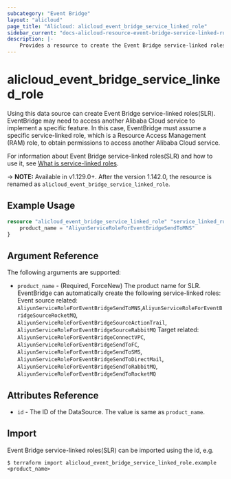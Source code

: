 ```yaml
---
subcategory: "Event Bridge"
layout: "alicloud"
page_title: "Alicloud: alicloud_event_bridge_service_linked_role"
sidebar_current: "docs-alicloud-resource-event-bridge-service-linked-role"
description: |-
    Provides a resource to create the Event Bridge service-linked roles(SLR).
---
```


# alicloud\_event\_bridge\_service\_linked\_role

Using this data source can create Event Bridge service-linked roles(SLR). EventBridge may need to access another Alibaba Cloud service to implement a specific feature. In this case, EventBridge must assume a specific service-linked role, which is a Resource Access Management (RAM) role, to obtain permissions to access another Alibaba Cloud service. 

For information about Event Bridge service-linked roles(SLR) and how to use it, see [What is service-linked roles](https://www.alibabacloud.com/help/doc-detail/181425.htm).

-> **NOTE:** Available in v1.129.0+. After the version 1.142.0, the resource is renamed as `alicloud_event_bridge_service_linked_role`.


## Example Usage

```terraform
resource "alicloud_event_bridge_service_linked_role" "service_linked_role" {
    product_name = "AliyunServiceRoleForEventBridgeSendToMNS"
}
```

## Argument Reference

The following arguments are supported:

* `product_name` - (Required, ForceNew) The product name for SLR. EventBridge can automatically create the following service-linked roles:
Event source related: `AliyunServiceRoleForEventBridgeSendToMNS`,`AliyunServiceRoleForEventBridgeSourceRocketMQ`, `AliyunServiceRoleForEventBridgeSourceActionTrail`, `AliyunServiceRoleForEventBridgeSourceRabbitMQ`
Target related: `AliyunServiceRoleForEventBridgeConnectVPC`, `AliyunServiceRoleForEventBridgeSendToFC`, `AliyunServiceRoleForEventBridgeSendToSMS`, `AliyunServiceRoleForEventBridgeSendToDirectMail`, `AliyunServiceRoleForEventBridgeSendToRabbitMQ`, `AliyunServiceRoleForEventBridgeSendToRocketMQ`

## Attributes Reference

* `id` - The ID of the DataSource. The value is same as `product_name`.

## Import

Event Bridge service-linked roles(SLR) can be imported using the id, e.g.

```
$ terraform import alicloud_event_bridge_service_linked_role.example <product_name>
```
